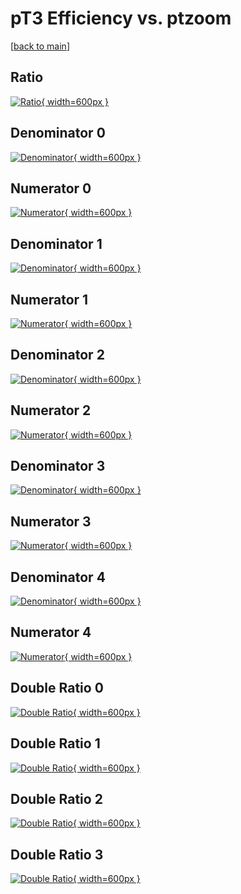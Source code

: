 # pT3 Efficiency vs. ptzoom

[[back to main](./)]



## Ratio

[![Ratio](../mtv/var/pT3_base_321_1_eff_ptzoom.png){ width=600px }](../mtv/var/pT3_base_321_1_eff_ptzoom.pdf)

## Denominator 0

[![Denominator](../mtv/den/pT3_base_321_1_eff_ptzoom_den0.png){ width=600px }](../mtv/den/pT3_base_321_1_eff_ptzoom_den0.pdf)

## Numerator 0

[![Numerator](../mtv/num/pT3_base_321_1_eff_ptzoom_num0.png){ width=600px }](../mtv/num/pT3_base_321_1_eff_ptzoom_num0.pdf)

## Denominator 1

[![Denominator](../mtv/den/pT3_base_321_1_eff_ptzoom_den1.png){ width=600px }](../mtv/den/pT3_base_321_1_eff_ptzoom_den1.pdf)

## Numerator 1

[![Numerator](../mtv/num/pT3_base_321_1_eff_ptzoom_num1.png){ width=600px }](../mtv/num/pT3_base_321_1_eff_ptzoom_num1.pdf)

## Denominator 2

[![Denominator](../mtv/den/pT3_base_321_1_eff_ptzoom_den2.png){ width=600px }](../mtv/den/pT3_base_321_1_eff_ptzoom_den2.pdf)

## Numerator 2

[![Numerator](../mtv/num/pT3_base_321_1_eff_ptzoom_num2.png){ width=600px }](../mtv/num/pT3_base_321_1_eff_ptzoom_num2.pdf)

## Denominator 3

[![Denominator](../mtv/den/pT3_base_321_1_eff_ptzoom_den3.png){ width=600px }](../mtv/den/pT3_base_321_1_eff_ptzoom_den3.pdf)

## Numerator 3

[![Numerator](../mtv/num/pT3_base_321_1_eff_ptzoom_num3.png){ width=600px }](../mtv/num/pT3_base_321_1_eff_ptzoom_num3.pdf)

## Denominator 4

[![Denominator](../mtv/den/pT3_base_321_1_eff_ptzoom_den4.png){ width=600px }](../mtv/den/pT3_base_321_1_eff_ptzoom_den4.pdf)

## Numerator 4

[![Numerator](../mtv/num/pT3_base_321_1_eff_ptzoom_num4.png){ width=600px }](../mtv/num/pT3_base_321_1_eff_ptzoom_num4.pdf)

## Double Ratio 0

[![Double Ratio](../mtv/ratio/pT3_base_321_1_eff_ptzoom_ratio0.png){ width=600px }](../mtv/ratio/pT3_base_321_1_eff_ptzoom_ratio0.pdf)

## Double Ratio 1

[![Double Ratio](../mtv/ratio/pT3_base_321_1_eff_ptzoom_ratio1.png){ width=600px }](../mtv/ratio/pT3_base_321_1_eff_ptzoom_ratio1.pdf)

## Double Ratio 2

[![Double Ratio](../mtv/ratio/pT3_base_321_1_eff_ptzoom_ratio2.png){ width=600px }](../mtv/ratio/pT3_base_321_1_eff_ptzoom_ratio2.pdf)

## Double Ratio 3

[![Double Ratio](../mtv/ratio/pT3_base_321_1_eff_ptzoom_ratio3.png){ width=600px }](../mtv/ratio/pT3_base_321_1_eff_ptzoom_ratio3.pdf)

